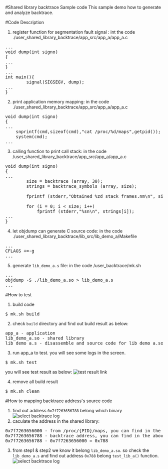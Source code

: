 #Shared library backtrace Sample code
This sample demo how to generate and analyze backtrace.

#Code Description
1. register function for segmentation fault signal : int the code ./user_shared_library_backtrace/app_src/app_a/app_a.c
<pre>
...
void dump(int signo)
{
...
}
...
int main(){
        signal(SIGSEGV, dump);
...
}
</pre>

2. print application memory mapping: in the code ./user_shared_library_backtrace/app_src/app_a/app_a.c
<pre>
void dump(int signo)
{
...
    snprintf(cmd,sizeof(cmd),"cat /proc/%d/maps",getpid());
    system(cmd);
...
</pre>

3. calling function to print call stack: in the code /user_shared_library_backtrace/app_src/app_a/app_a.c
<pre>
void dump(int signo)
{
...
        size = backtrace (array, 30);
        strings = backtrace_symbols (array, size);
 
        fprintf (stderr,"Obtained %zd stack frames.nm\n", size);
 
        for (i = 0; i < size; i++)
            fprintf (stderr,"%sn\n", strings[i]);
...
}
</pre>

4. let objdump can generate C source code: in the code ./user_shared_library_backtrace/lib_src/lib_demo_a/Makefile
<pre>
...
CFLAGS +=-g
...
</pre>

5. generate `lib_demo_a.s` file: in the code /user_backtrace/mk.sh
<pre>
...
objdump -S ./lib_demo_a.so > lib_demo_a.s
...
</pre>


#How to test
1. build code
<pre>$ mk.sh build</pre>

2. check `build` directory and find out build result as below: 
<pre>
app_a - application
lib_demo_a.so - shared library
lib_demo_a.s - disassemble and source code for lib_demo_a.so
</pre>

3. run app_a to test. you will see some logs in the screen.
<pre>$ mk.sh test </pre>
you will see test result as below:
![test result link](http://139.162.35.49/image/Linux-Programming/user_shared_library_backtrace_20160410_1.png)

4. remove all build result
<pre>$ mk.sh clean</pre> 

#How to mapping backtrace address's source code
1. find out address `0x7f7263656788` belong which binary
![select backtrace log](http://139.162.35.49/image/Linux-Programming/user_shared_library_backtrace_20160410_1.png)
2. caculate the address in the shared library:
<pre>
0x7f7263656000 - from /proc/{PID}/maps, you can find in the above step 1.
0x7f7263656788 - backtrace address, you can find in the above step 1
0x7f7263656788 - 0x7f7263656000 = 0x788
</pre>

3. from step1 & step2 we know it belong `lib_demo_a.so`. so check the `lib_demo_a.s` and find out address `0x788` belong `test_lib_a()` function.
![select backtrace log](http://139.162.35.49/image/Linux-Programming/user_shared_library_backtrace_20160410_2.png)
